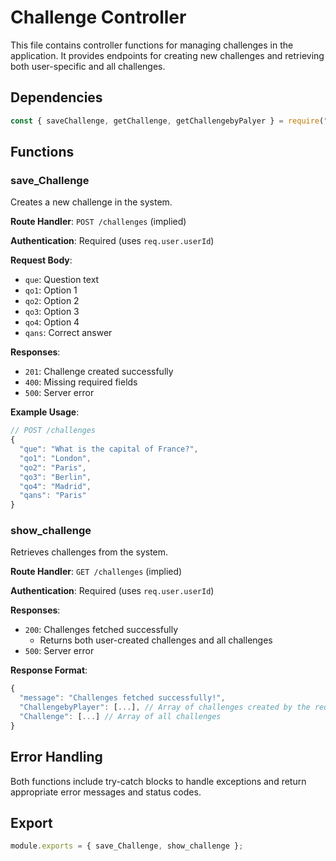 # Challenge Controller

This file contains controller functions for managing challenges in the application. It provides endpoints for creating new challenges and retrieving both user-specific and all challenges.

## Dependencies
```javascript
const { saveChallenge, getChallenge, getChallengebyPalyer } = require("../config/db_fun");
```

## Functions

### save_Challenge
Creates a new challenge in the system.

**Route Handler**: `POST /challenges` (implied)

**Authentication**: Required (uses `req.user.userId`)

**Request Body**:
- `que`: Question text
- `qo1`: Option 1
- `qo2`: Option 2
- `qo3`: Option 3
- `qo4`: Option 4
- `qans`: Correct answer

**Responses**:
- `201`: Challenge created successfully
- `400`: Missing required fields
- `500`: Server error

**Example Usage**:
```javascript
// POST /challenges
{
  "que": "What is the capital of France?",
  "qo1": "London",
  "qo2": "Paris",
  "qo3": "Berlin",
  "qo4": "Madrid",
  "qans": "Paris"
}
```

### show_challenge
Retrieves challenges from the system.

**Route Handler**: `GET /challenges` (implied)

**Authentication**: Required (uses `req.user.userId`)

**Responses**:
- `200`: Challenges fetched successfully
  - Returns both user-created challenges and all challenges
- `500`: Server error

**Response Format**:
```javascript
{
  "message": "Challenges fetched successfully!",
  "ChallengebyPlayer": [...], // Array of challenges created by the requesting user
  "Challenge": [...] // Array of all challenges
}
```

## Error Handling
Both functions include try-catch blocks to handle exceptions and return appropriate error messages and status codes.

## Export
```javascript
module.exports = { save_Challenge, show_challenge };
```
